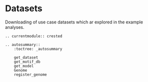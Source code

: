 # Datasets

Downloading of use case datasets which ar explored in the example analyses.

```{eval-rst}
.. currentmodule:: crested
```

```{eval-rst}
.. autosummary::
    :toctree: _autosummary

    get_dataset
    get_motif_db
    get_model
    Genome
    register_genome
```

